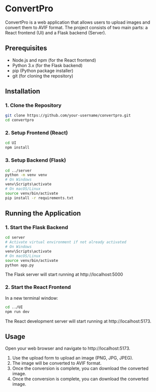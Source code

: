 # ConvertPro

ConvertPro is a web application that allows users to upload images and convert them to AVIF format. The project consists of two main parts: a React frontend (UI) and a Flask backend (Server).

## Prerequisites

- Node.js and npm (for the React frontend)
- Python 3.x (for the Flask backend)
- pip (Python package installer)
- git (for cloning the repository)

## Installation

### 1. Clone the Repository

```sh
git clone https://github.com/your-username/convertpro.git
cd convertpro
```

### 2. Setup Frontend (React)
```sh
cd UI
npm install
```

### 3. Setup Backend (Flask)
```sh
cd ../server
python -m venv venv
# On Windows
venv\Scripts\activate
# On macOS/Linux
source venv/bin/activate
pip install -r requirements.txt
```

## Running the Application

### 1. Start the Flask Backend
```sh
cd server
# Activate virtual environment if not already activated
# On Windows
venv\Scripts\activate
# On macOS/Linux
source venv/bin/activate
python app.py
```
The Flask server will start running at http://localhost:5000

### 2. Start the React Frontend
In a new terminal window:
```sh
cd ../UI
npm run dev
```

The React development server will start running at http://localhost:5173.

## Usage
Open your web browser and navigate to http://localhost:5173.
1. Use the upload form to upload an image (PNG, JPG, JPEG).
2. The image will be converted to AVIF format.
3. Once the conversion is complete, you can download the converted image.
4. Once the conversion is complete, you can download the converted image.
